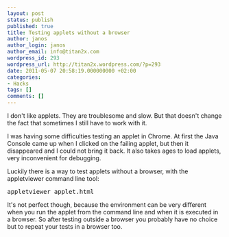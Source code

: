 ```yaml
---
layout: post
status: publish
published: true
title: Testing applets without a browser
author: janos
author_login: janos
author_email: info@titan2x.com
wordpress_id: 293
wordpress_url: http://titan2x.wordpress.com/?p=293
date: 2011-05-07 20:58:19.000000000 +02:00
categories:
- Hacks
tags: []
comments: []
---
```

I don't like applets. They are troublesome and slow. But that doesn't change the fact that sometimes I still have to work with it.

I was having some difficulties testing an applet in Chrome. At first the Java Console came up when I clicked on the failing applet, but then it disappeared and I could not bring it back. It also takes ages to load applets, very inconvenient for debugging.

Luckily there is a way to test applets without a browser, with the appletviewer command line tool:
<pre>appletviewer applet.html</pre>
It's not perfect though, because the environment can be very different when you run the applet from the command line and when it is executed in a browser. So after testing outside a browser you probably have no choice but to repeat your tests in a browser too.
